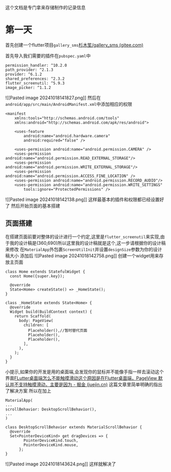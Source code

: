 这个文档是专门拿来存储制作的记录信息
# 第一天
首先创建一个flutter项目`gallery_sms`[杉木笙/gallery_sms (gitee.com)](https://gitee.com/fir-sheng/gallery_sms)

首先导入我们需要的插件在`pubspec.yaml`中
```
permission_handler: ^10.2.0  
path_provider: ^2.1.3  
provider: ^6.1.2  
shared_preferences: ^2.3.2  
flutter_screenutil: ^5.9.3  
image_picker: ^1.1.2
```
![[Pasted image 20241018141827.png]]
然后在`android/app/src/main/AndroidManifest.xml`中添加相应的权限
```
<manifest
    xmlns:tools="http://schemas.android.com/tools"
    xmlns:android="http://schemas.android.com/apk/res/android">

    <uses-feature
        android:name="android.hardware.camera"
        android:required="false" />

    <uses-permission android:name="android.permission.CAMERA" />
    <uses-permission android:name="android.permission.READ_EXTERNAL_STORAGE"/>
    <uses-permission android:name="android.permission.WRITE_EXTERNAL_STORAGE"/>
    <uses-permission android:name="android.permission.ACCESS_FINE_LOCATION" />
    <uses-permission android:name="android.permission.RECORD_AUDIO"/>
    <uses-permission android:name="android.permission.WRITE_SETTINGS"
        tools:ignore="ProtectedPermissions" />
```
![[Pasted image 20241018142138.png]]
这样最基本的插件和权限都已经设置好了
然后开始页面的基本搭建
## 页面搭建
在搭建页面前要对整体的设计进行一个约定,这里是`flutter_screenutil`来实现,由于我的设计稿是(360,690)所以这里我的设计稿就是这个,这一步请根据你的设计稿来修改
在`MaterialApp`外包裹`ScreenUtilInit`并设置`designSize`参数为你的设计稿大小
添加后
![[Pasted image 20241018142758.png]]
创建一个widget用来存放主页面
```
class Home extends StatefulWidget {  
  const Home({super.key});  
  
  @override  
  State<Home> createState() => _HomeState();  
}  
  
class _HomeState extends State<Home> {  
  @override  
  Widget build(BuildContext context) {  
    return Scaffold(  
      body: PageView(  
        children: [  
          Placeholder(),//暂时替代页面  
          Placeholder(),  
          Placeholder(),  
        ],  
      ),  
    );  
  }  
}
```
小提示,如果你的开发是用的桌面端,会发现你的鼠标并不能像手指一样去滚动这个界面[FLutter桌面端怎么不能触摸滑动这个原因是在Flutter桌面端，PageView 默认并不支持触摸滑动，主要是因为 - 掘金 (juejin.cn)](https://juejin.cn/post/7418075685824462898) 这篇文章里简单明确的指出了解决方案
所以在加上
```
MaterialApp(
...
scrollBehavior: DesktopScrollBehavior(),
...
)

class DesktopScrollBehavior extends MaterialScrollBehavior {  
  @override  
  Set<PointerDeviceKind> get dragDevices => {  
        PointerDeviceKind.touch,  
        PointerDeviceKind.mouse,  
      };  
}
```
![[Pasted image 20241018143624.png]]
这样就解决了
